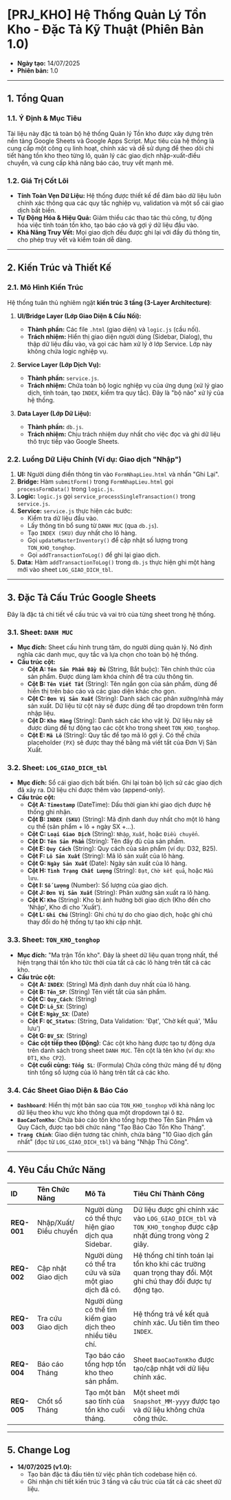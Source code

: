 # [PRJ_KHO] Hệ Thống Quản Lý Tồn Kho - Đặc Tả Kỹ Thuật (Phiên Bản 1.0)

- **Ngày tạo:** 14/07/2025
- **Phiên bản:** 1.0

---

## 1. Tổng Quan

### 1.1. Ý Định & Mục Tiêu
Tài liệu này đặc tả toàn bộ hệ thống Quản lý Tồn kho được xây dựng trên nền tảng Google Sheets và Google Apps Script. Mục tiêu của hệ thống là cung cấp một công cụ linh hoạt, chính xác và dễ sử dụng để theo dõi chi tiết hàng tồn kho theo từng lô, quản lý các giao dịch nhập-xuất-điều chuyển, và cung cấp khả năng báo cáo, truy vết mạnh mẽ.

### 1.2. Giá Trị Cốt Lõi
- **Tính Toàn Vẹn Dữ Liệu:** Hệ thống được thiết kế để đảm bảo dữ liệu luôn chính xác thông qua các quy tắc nghiệp vụ, validation và một sổ cái giao dịch bất biến.
- **Tự Động Hóa & Hiệu Quả:** Giảm thiểu các thao tác thủ công, tự động hóa việc tính toán tồn kho, tạo báo cáo và gợi ý dữ liệu đầu vào.
- **Khả Năng Truy Vết:** Mọi giao dịch đều được ghi lại với đầy đủ thông tin, cho phép truy vết và kiểm toán dễ dàng.

---

## 2. Kiến Trúc và Thiết Kế

### 2.1. Mô Hình Kiến Trúc
Hệ thống tuân thủ nghiêm ngặt **kiến trúc 3 tầng (3-Layer Architecture)**:

1.  **UI/Bridge Layer (Lớp Giao Diện & Cầu Nối):**
    -   **Thành phần:** Các file `.html` (giao diện) và `logic.js` (cầu nối).
    -   **Trách nhiệm:** Hiển thị giao diện người dùng (Sidebar, Dialog), thu thập dữ liệu đầu vào, và gọi các hàm xử lý ở lớp Service. Lớp này không chứa logic nghiệp vụ.

2.  **Service Layer (Lớp Dịch Vụ):**
    -   **Thành phần:** `service.js`.
    -   **Trách nhiệm:** Chứa toàn bộ logic nghiệp vụ của ứng dụng (xử lý giao dịch, tính toán, tạo `INDEX`, kiểm tra quy tắc). Đây là "bộ não" xử lý của hệ thống.

3.  **Data Layer (Lớp Dữ Liệu):**
    -   **Thành phần:** `db.js`.
    -   **Trách nhiệm:** Chịu trách nhiệm duy nhất cho việc đọc và ghi dữ liệu thô trực tiếp vào Google Sheets.

### 2.2. Luồng Dữ Liệu Chính (Ví dụ: Giao dịch "Nhập")
1.  **UI:** Người dùng điền thông tin vào `FormNhapLieu.html` và nhấn "Ghi Lại".
2.  **Bridge:** Hàm `submitForm()` trong `FormNhapLieu.html` gọi `processFormData()` trong `logic.js`.
3.  **Logic:** `logic.js` gọi `service_processSingleTransaction()` trong `service.js`.
4.  **Service:** `service.js` thực hiện các bước:
    -   Kiểm tra dữ liệu đầu vào.
    -   Lấy thông tin bổ sung từ `DANH MUC` (qua `db.js`).
    -   Tạo `INDEX (SKU)` duy nhất cho lô hàng.
    -   Gọi `updateMasterInventory()` để cập nhật số lượng trong `TON_KHO_tonghop`.
    -   Gọi `addTransactionToLog()` để ghi lại giao dịch.
5.  **Data:** Hàm `addTransactionToLog()` trong `db.js` thực hiện ghi một hàng mới vào sheet `LOG_GIAO_DICH_tbl`.

---

## 3. Đặc Tả Cấu Trúc Google Sheets

Đây là đặc tả chi tiết về cấu trúc và vai trò của từng sheet trong hệ thống.

### 3.1. Sheet: `DANH MUC`
- **Mục đích:** Sheet cấu hình trung tâm, do người dùng quản lý. Nó định nghĩa các danh mục, quy tắc và lựa chọn cho toàn bộ hệ thống.
- **Cấu trúc cột:**
    -   **Cột A: `Tên Sản Phẩm Đầy Đủ`** (String, Bắt buộc): Tên chính thức của sản phẩm. Được dùng làm khóa chính để tra cứu thông tin.
    -   **Cột B: `Tên Viết Tắt`** (String): Tên ngắn gọn của sản phẩm, dùng để hiển thị trên báo cáo và các giao diện khác cho gọn.
    -   **Cột C: `Đơn Vị Sản Xuất`** (String): Danh sách các phân xưởng/nhà máy sản xuất. Dữ liệu từ cột này sẽ được dùng để tạo dropdown trên form nhập liệu.
    -   **Cột D: `Kho Hàng`** (String): Danh sách các kho vật lý. Dữ liệu này sẽ được dùng để tự động tạo các cột kho trong sheet `TON_KHO_tonghop`.
    -   **Cột E: `Mã Lô`** (String): Quy tắc để tạo mã lô gợi ý. Có thể chứa placeholder `{PX}` sẽ được thay thế bằng mã viết tắt của Đơn Vị Sản Xuất.

### 3.2. Sheet: `LOG_GIAO_DICH_tbl`
- **Mục đích:** Sổ cái giao dịch bất biến. Ghi lại toàn bộ lịch sử các giao dịch đã xảy ra. Dữ liệu chỉ được thêm vào (append-only).
- **Cấu trúc cột:**
    -   **Cột A: `Timestamp`** (DateTime): Dấu thời gian khi giao dịch được hệ thống ghi nhận.
    -   **Cột B: `INDEX (SKU)`** (String): Mã định danh duy nhất cho một lô hàng cụ thể (sản phẩm + lô + ngày SX +...).
    -   **Cột C: `Loại Giao Dịch`** (String): `Nhập`, `Xuất`, hoặc `Điều chuyển`.
    -   **Cột D: `Tên Sản Phẩm`** (String): Tên đầy đủ của sản phẩm.
    -   **Cột E: `Quy Cách`** (String): Quy cách của sản phẩm (ví dụ: D32, B25).
    -   **Cột F: `Lô Sản Xuất`** (String): Mã lô sản xuất của lô hàng.
    -   **Cột G: `Ngày Sản Xuất`** (Date): Ngày sản xuất của lô hàng.
    -   **Cột H: `Tình Trạng Chất Lượng`** (String): `Đạt`, `Chờ kết quả`, hoặc `Mẫu lưu`.
    -   **Cột I: `Số Lượng`** (Number): Số lượng của giao dịch.
    -   **Cột J: `Đơn Vị Sản Xuất`** (String): Phân xưởng sản xuất ra lô hàng.
    -   **Cột K: `Kho`** (String): Kho bị ảnh hưởng bởi giao dịch (Kho đến cho 'Nhập', Kho đi cho 'Xuất').
    -   **Cột L: `Ghi Chú`** (String): Ghi chú tự do cho giao dịch, hoặc ghi chú thay đổi do hệ thống tự tạo khi cập nhật.

### 3.3. Sheet: `TON_KHO_tonghop`
- **Mục đích:** "Ma trận Tồn kho". Đây là sheet dữ liệu quan trọng nhất, thể hiện trạng thái tồn kho tức thời của tất cả các lô hàng trên tất cả các kho.
- **Cấu trúc cột:**
    -   **Cột A: `INDEX`**: (String) Mã định danh duy nhất của lô hàng.
    -   **Cột B: `Tên_SP`**: (String) Tên viết tắt của sản phẩm.
    -   **Cột C: `Quy_Cách`**: (String)
    -   **Cột D: `Lô_SX`**: (String)
    -   **Cột E: `Ngày_SX`**: (Date)
    -   **Cột F: `QC_Status`**: (String, Data Validation: 'Đạt', 'Chờ kết quả', 'Mẫu lưu')
    -   **Cột G: `ĐV_SX`**: (String)
    -   **Các cột tiếp theo (Động)**: Các cột kho hàng được tạo tự động dựa trên danh sách trong sheet `DANH MUC`. Tên cột là tên kho (ví dụ: `Kho ĐT1`, `Kho CP2`).
    -   **Cột cuối cùng: `Tổng SL`**: (Formula) Chứa công thức mảng để tự động tính tổng số lượng của lô hàng trên tất cả các kho.

### 3.4. Các Sheet Giao Diện & Báo Cáo
- **`Dashboard`**: Hiển thị một bản sao của `TON_KHO_tonghop` với khả năng lọc dữ liệu theo khu vực kho thông qua một dropdown tại ô `B2`.
- **`BaoCaoTonKho`**: Chứa báo cáo tồn kho tổng hợp theo Tên Sản Phẩm và Quy Cách, được tạo bởi chức năng "Tạo Báo Cáo Tồn Kho Tháng".
- **`Trang Chính`**: Giao diện tương tác chính, chứa bảng "10 Giao dịch gần nhất" (đọc từ `LOG_GIAO_DICH_tbl`) và bảng "Nhập Thủ Công".

---

## 4. Yêu Cầu Chức Năng

| ID | Tên Chức Năng | Mô Tả | Tiêu Chí Thành Công |
| :--- | :--- | :--- | :--- |
| **REQ-001** | Nhập/Xuất/Điều chuyển | Người dùng có thể thực hiện giao dịch qua Sidebar. | Dữ liệu được ghi chính xác vào `LOG_GIAO_DICH_tbl` và `TON_KHO_tonghop` được cập nhật đúng trong vòng 2 giây. |
| **REQ-002** | Cập nhật Giao dịch | Người dùng có thể tra cứu và sửa một giao dịch đã có. | Hệ thống chỉ tính toán lại tồn kho khi các trường quan trọng thay đổi. Một ghi chú thay đổi được tự động tạo. |
| **REQ-003** | Tra cứu Giao dịch | Người dùng có thể tìm kiếm giao dịch theo nhiều tiêu chí. | Hệ thống trả về kết quả chính xác. Ưu tiên tìm theo `INDEX`. |
| **REQ-004** | Báo cáo Tháng | Tạo báo cáo tổng hợp tồn kho theo sản phẩm. | Sheet `BaoCaoTonKho` được tạo/cập nhật với dữ liệu chính xác. |
| **REQ-005** | Chốt sổ Tháng | Tạo một bản sao tĩnh của tồn kho cuối tháng. | Một sheet mới `Snapshot_MM-yyyy` được tạo và dữ liệu không chứa công thức. |

---

## 5. Change Log

- **14/07/2025 (v1.0):**
    -   Tạo bản đặc tả đầu tiên từ việc phân tích codebase hiện có.
    -   Ghi nhận chi tiết kiến trúc 3 tầng và cấu trúc của tất cả các sheet dữ liệu.
